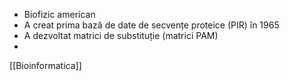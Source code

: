 - Biofizic american
- A creat prima bază de date de secvențe proteice (PIR) în 1965
- A dezvoltat matrici de substituție (matrici PAM)
- 










[[Bioinformatica]]
